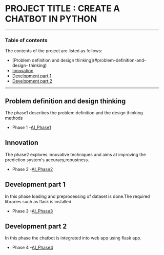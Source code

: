# PROJECT TITLE : CREATE A CHATBOT IN PYTHON
---
### Table of contents
The contents of the project are listed as follows:
- [Problem definition and design thinking](#problem-definition-and-design-
thinking)
- [Innovation](#innovation)
- [Development part 1](#development-part-1)
- [Development part 2](#development-part-2)
---
## Problem definition and design thinking
The phase1 describes the problem definition and the design thinking methods
- Phase 1 -[AI_Phase1](https://github.com/Kavidharsha/kavi_sacoe/blob/main/AI_Phase1.docx)
## Innovation
The phase2 explores innovative techniques and aims at improving the prediction
system&#39;s accuracy,robustness.
- Phase 2 -[AI_Phase2](https://github.com/Kavidharsha/kavi_sacoe/blob/main/AI_Phase2-1.pdf)
## Development part 1
In this phase loading and preprocessing of dataset is done.The required
libraries such as flask is installed.
- Phase 3 -[AI_Phase3]()
## Development part 2
In this phase the chatbot is integrated into web app using flask app.
- Phase 4 -[AI_Phase4]()
